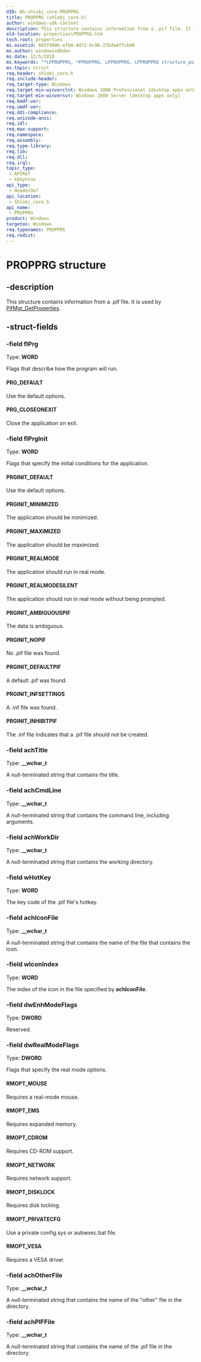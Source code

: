 ```yaml
---
UID: NS:shlobj_core.PROPPRG
title: PROPPRG (shlobj_core.h)
author: windows-sdk-content
description: This structure contains information from a .pif file. It is used by PifMgr_GetProperties.
old-location: properties\PROPPRG.htm
tech.root: properties
ms.assetid: 603f990b-efb8-4d72-bc96-27bda4ffcbd8
ms.author: windowssdkdev
ms.date: 12/5/2018
ms.keywords: "*LPPROPPRG, *PPROPPRG, LPPROPPRG, LPPROPPRG structure pointer [Windows Properties], PRGINIT_AMBIGUOUSPIF, PRGINIT_DEFAULT, PRGINIT_DEFAULTPIF, PRGINIT_INFSETTINGS, PRGINIT_INHIBITPIF, PRGINIT_MAXIMIZED, PRGINIT_MINIMIZED, PRGINIT_NOPIF, PRGINIT_REALMODE, PRGINIT_REALMODESILENT, PRG_CLOSEONEXIT, PRG_DEFAULT, PROPPRG, PROPPRG structure [Windows Properties], RMOPT_CDROM, RMOPT_DISKLOCK, RMOPT_EMS, RMOPT_MOUSE, RMOPT_NETWORK, RMOPT_PRIVATECFG, RMOPT_VESA, _win32_PROPPRG, properties.PROPPRG, shell.PROPPRG, shlobj_core/LPPROPPRG, shlobj_core/PROPPRG"
ms.topic: struct
req.header: shlobj_core.h
req.include-header: 
req.target-type: Windows
req.target-min-winverclnt: Windows 2000 Professional [desktop apps only]
req.target-min-winversvr: Windows 2000 Server [desktop apps only]
req.kmdf-ver: 
req.umdf-ver: 
req.ddi-compliance: 
req.unicode-ansi: 
req.idl: 
req.max-support: 
req.namespace: 
req.assembly: 
req.type-library: 
req.lib: 
req.dll: 
req.irql: 
topic_type:
 - APIRef
 - kbSyntax
api_type:
 - HeaderDef
api_location:
 - Shlobj_core.h
api_name:
 - PROPPRG
product: Windows
targetos: Windows
req.typenames: PROPPRG
req.redist: 
---
```


# PROPPRG structure


## -description


This structure contains information from a .pif file. It is used by <a href="https://msdn.microsoft.com/62933ddf-9b0d-427a-8b5f-a0117a3b4885">PifMgr_GetProperties</a>.


## -struct-fields




### -field flPrg

Type: <b>WORD</b>

Flags that describe how the program will run.



#### PRG_DEFAULT

Use the default options.



#### PRG_CLOSEONEXIT

Close the application on exit.


### -field flPrgInit

Type: <b>WORD</b>

Flags that specify the initial conditions for the application.



#### PRGINIT_DEFAULT

Use the default options.



#### PRGINIT_MINIMIZED

The application should be minimized.



#### PRGINIT_MAXIMIZED

The application should be maximized.



#### PRGINIT_REALMODE

The application should run in real mode.



#### PRGINIT_REALMODESILENT

The application should run in real mode without being prompted.



#### PRGINIT_AMBIGUOUSPIF

The data is ambiguous.



#### PRGINIT_NOPIF

No .pif file was found.



#### PRGINIT_DEFAULTPIF

A default .pif was found.



#### PRGINIT_INFSETTINGS

A .inf file was found.



#### PRGINIT_INHIBITPIF

The .inf file indicates that a .pif file should not be created.


### -field achTitle

Type: <b>__wchar_t</b>

A null-terminated string that contains the title.


### -field achCmdLine

Type: <b>__wchar_t</b>

A null-terminated string that contains the command line, including arguments.


### -field achWorkDir

Type: <b>__wchar_t</b>

A null-terminated string that contains the working directory.


### -field wHotKey

Type: <b>WORD</b>

The key code of the .pif file's hotkey.


### -field achIconFile

Type: <b>__wchar_t</b>

A null-terminated string that contains the name of the file that contains the icon.


### -field wIconIndex

Type: <b>WORD</b>

The index of the icon in the file specified by <b>achIconFile</b>.


### -field dwEnhModeFlags

Type: <b>DWORD</b>

Reserved.


### -field dwRealModeFlags

Type: <b>DWORD</b>

Flags that specify the real mode options.



#### RMOPT_MOUSE

Requires a real-mode mouse.



#### RMOPT_EMS

Requires expanded memory.



#### RMOPT_CDROM

Requires CD-ROM support.



#### RMOPT_NETWORK

Requires network support.



#### RMOPT_DISKLOCK

Requires disk locking.



#### RMOPT_PRIVATECFG

Use a private config.sys or autoexec.bat file.



#### RMOPT_VESA

Requires a VESA driver.


### -field achOtherFile

Type: <b>__wchar_t</b>

A null-terminated string that contains the name of the "other" file in the directory.


### -field achPIFFile

Type: <b>__wchar_t</b>

A null-terminated string that contains the name of the .pif file in the directory.

